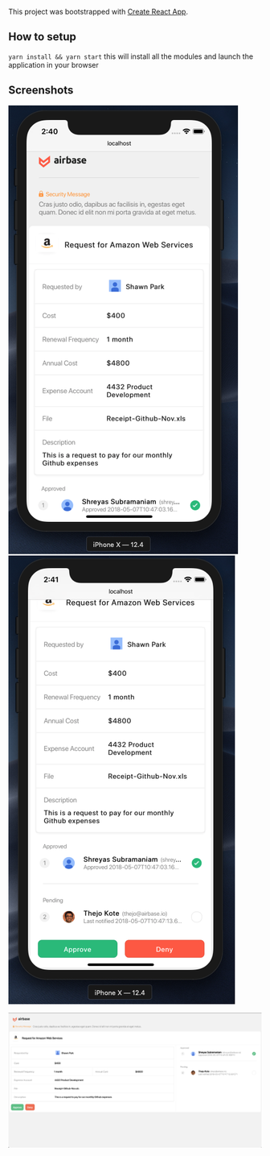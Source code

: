 This project was bootstrapped with [Create React App](https://github.com/facebook/create-react-app).

## How to setup

`yarn install && yarn start` this will install all the modules and launch the application in your browser

## Screenshots

![Drag Racing](./device-preview-1.png)
![Drag Racing](./device-preview-2.png)

![Drag Racing](./browser-preview.png)
